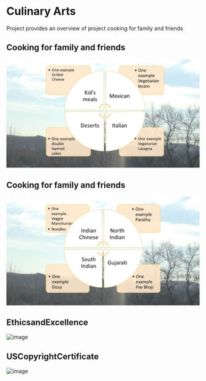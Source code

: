 # Culinary Arts

Project provides an overview of project cooking for family and friends

## Cooking for family and friends
![image](CulinaryArts.jpg)

## Cooking for family and friends
![image](CulinaryArtsII.jpg)

## EthicsandExcellence
![image]()

## USCopyrightCertificate
![image]()

